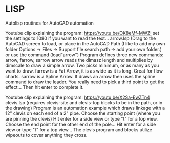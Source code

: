 # LISP
Autolisp routines for AutoCAD automation

Youtube clip explaining the program: https://youtu.be/OK8eMf-MWZI set the settings to 1080 if you want to read the text...
arrow.lsp (Drag to the AutoCAD screen to load, or place in the AutoCAD Path (I like to add my own folder Options -> Files -> Support file search path -> add your own folder.) or use the command (load"arrow")
  Program defines three new commands: arrow, farrow, sarrow
    arrow reads the dimasz length and multiplies by dimscale to draw a simple arrow.  Two picks minimum, or as many as you want to draw.
    farrow is a Fat Arrow, it is as wide as it is long.  Great for flow charts.
    sarrow is a Spline Arrow.  It draws an arrow then uses the spline command to draw the leader.  You really need to pick a third point to get the effect... Then hit enter to complete it.

Youtube clip explaining the program: https://youtu.be/X2Sa-EwZTn4
clevis.lsp (requires clevis-site and clevis-top blocks to be in the path, or in the drawing)
  Program is an automation example which draws linkage with a 12" clevis on each end of a 2" pipe.
  Choose the starting point (where you are pinning the clevis)
  Hit enter for a side view or type "t" for a top view.
  Choose the end point for the other end of the pole...
  Hit enter for a side view or type "t" for a top view...
  The clevis program and blocks utilize wipeouts to cover anything they cross.
